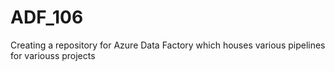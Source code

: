 # ADF_106
Creating a repository for Azure Data Factory which houses various pipelines for variouss projects
